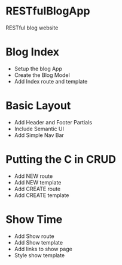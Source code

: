 # RESTfulBlogApp
 RESTful blog website

# Blog Index
* Setup the blog App
* Create the Blog Model
* Add Index route and template

# Basic Layout
* Add Header and Footer Partials
* Include Semantic UI
* Add Simple Nav Bar

# Putting the C in CRUD
* Add NEW route
* Add NEW template
* Add CREATE route
* Add CREATE template

# Show Time
* Add Show route
* Add Show template
* Add links to show page
* Style show template

